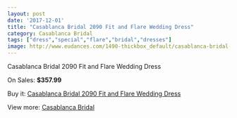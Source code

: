 ```yaml
---
layout: post
date: '2017-12-01'
title: "Casablanca Bridal 2090 Fit and Flare Wedding Dress"
category: Casablanca Bridal
tags: ["dress","special","flare","bridal","dresses"]
image: http://www.eudances.com/1490-thickbox_default/casablanca-bridal-2090-fit-and-flare-wedding-dress.jpg
---
```

Casablanca Bridal 2090 Fit and Flare Wedding Dress

On Sales: **$357.99**
<a href="https://www.eudances.com/en/casablanca-bridal/523-casablanca-bridal-2090-fit-and-flare-wedding-dress.html"><amp-img layout="responsive" width="600" height="600" src="//www.eudances.com/1490-thickbox_default/casablanca-bridal-2090-fit-and-flare-wedding-dress.jpg" alt="Casablanca Bridal 2090 Fit and Flare Wedding Dress 0" /></a>
<a href="https://www.eudances.com/en/casablanca-bridal/523-casablanca-bridal-2090-fit-and-flare-wedding-dress.html"><amp-img layout="responsive" width="600" height="600" src="//www.eudances.com/1492-thickbox_default/casablanca-bridal-2090-fit-and-flare-wedding-dress.jpg" alt="Casablanca Bridal 2090 Fit and Flare Wedding Dress 1" /></a>
<a href="https://www.eudances.com/en/casablanca-bridal/523-casablanca-bridal-2090-fit-and-flare-wedding-dress.html"><amp-img layout="responsive" width="600" height="600" src="//www.eudances.com/1491-thickbox_default/casablanca-bridal-2090-fit-and-flare-wedding-dress.jpg" alt="Casablanca Bridal 2090 Fit and Flare Wedding Dress 2" /></a>

Buy it: [Casablanca Bridal 2090 Fit and Flare Wedding Dress](https://www.eudances.com/en/casablanca-bridal/523-casablanca-bridal-2090-fit-and-flare-wedding-dress.html "Casablanca Bridal 2090 Fit and Flare Wedding Dress")

View more: [Casablanca Bridal](https://www.eudances.com/en/4-casablanca-bridal "Casablanca Bridal")